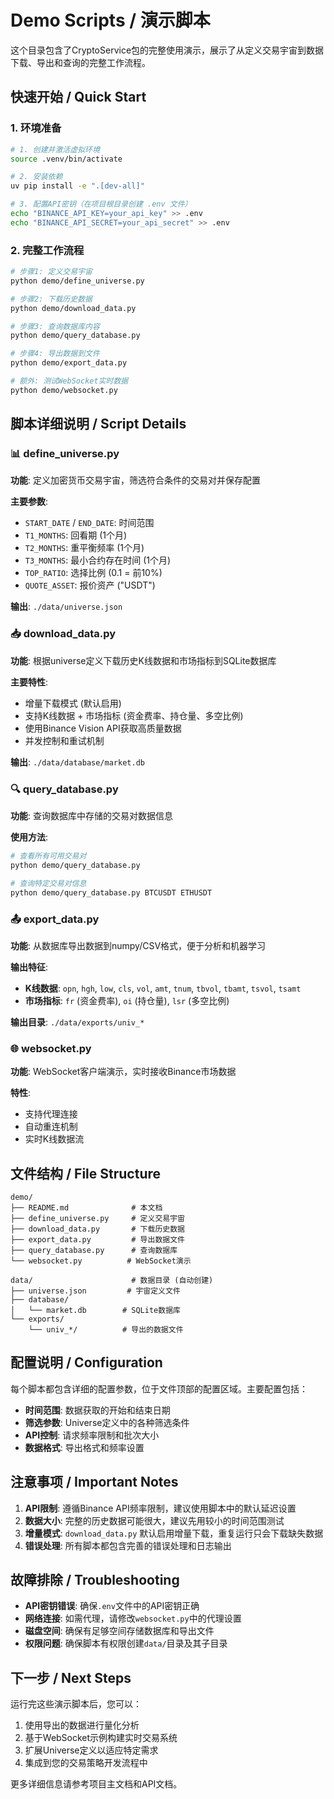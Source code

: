 # Demo Scripts / 演示脚本

这个目录包含了CryptoService包的完整使用演示，展示了从定义交易宇宙到数据下载、导出和查询的完整工作流程。

## 快速开始 / Quick Start

### 1. 环境准备

```bash
# 1. 创建并激活虚拟环境
source .venv/bin/activate

# 2. 安装依赖
uv pip install -e ".[dev-all]"

# 3. 配置API密钥（在项目根目录创建 .env 文件）
echo "BINANCE_API_KEY=your_api_key" >> .env
echo "BINANCE_API_SECRET=your_api_secret" >> .env
```

### 2. 完整工作流程

```bash
# 步骤1: 定义交易宇宙
python demo/define_universe.py

# 步骤2: 下载历史数据
python demo/download_data.py

# 步骤3: 查询数据库内容
python demo/query_database.py

# 步骤4: 导出数据到文件
python demo/export_data.py

# 额外: 测试WebSocket实时数据
python demo/websocket.py
```

## 脚本详细说明 / Script Details

### 📊 define_universe.py
**功能**: 定义加密货币交易宇宙，筛选符合条件的交易对并保存配置

**主要参数**:
- `START_DATE` / `END_DATE`: 时间范围
- `T1_MONTHS`: 回看期 (1个月)
- `T2_MONTHS`: 重平衡频率 (1个月)
- `T3_MONTHS`: 最小合约存在时间 (1个月)
- `TOP_RATIO`: 选择比例 (0.1 = 前10%)
- `QUOTE_ASSET`: 报价资产 ("USDT")

**输出**: `./data/universe.json`

### 📥 download_data.py
**功能**: 根据universe定义下载历史K线数据和市场指标到SQLite数据库

**主要特性**:
- 增量下载模式 (默认启用)
- 支持K线数据 + 市场指标 (资金费率、持仓量、多空比例)
- 使用Binance Vision API获取高质量数据
- 并发控制和重试机制

**输出**: `./data/database/market.db`

### 🔍 query_database.py
**功能**: 查询数据库中存储的交易对数据信息

**使用方法**:
```bash
# 查看所有可用交易对
python demo/query_database.py

# 查询特定交易对信息
python demo/query_database.py BTCUSDT ETHUSDT
```

### 📤 export_data.py
**功能**: 从数据库导出数据到numpy/CSV格式，便于分析和机器学习

**输出特征**:
- **K线数据**: `opn`, `hgh`, `low`, `cls`, `vol`, `amt`, `tnum`, `tbvol`, `tbamt`, `tsvol`, `tsamt`
- **市场指标**: `fr` (资金费率), `oi` (持仓量), `lsr` (多空比例)

**输出目录**: `./data/exports/univ_*`

### 🌐 websocket.py
**功能**: WebSocket客户端演示，实时接收Binance市场数据

**特性**:
- 支持代理连接
- 自动重连机制
- 实时K线数据流

## 文件结构 / File Structure

```
demo/
├── README.md              # 本文档
├── define_universe.py     # 定义交易宇宙
├── download_data.py       # 下载历史数据
├── export_data.py         # 导出数据文件
├── query_database.py      # 查询数据库
└── websocket.py          # WebSocket演示

data/                      # 数据目录 (自动创建)
├── universe.json         # 宇宙定义文件
├── database/
│   └── market.db        # SQLite数据库
└── exports/
    └── univ_*/          # 导出的数据文件
```

## 配置说明 / Configuration

每个脚本都包含详细的配置参数，位于文件顶部的配置区域。主要配置包括：

- **时间范围**: 数据获取的开始和结束日期
- **筛选参数**: Universe定义中的各种筛选条件
- **API控制**: 请求频率限制和批次大小
- **数据格式**: 导出格式和频率设置

## 注意事项 / Important Notes

1. **API限制**: 遵循Binance API频率限制，建议使用脚本中的默认延迟设置
2. **数据大小**: 完整的历史数据可能很大，建议先用较小的时间范围测试
3. **增量模式**: `download_data.py` 默认启用增量下载，重复运行只会下载缺失数据
4. **错误处理**: 所有脚本都包含完善的错误处理和日志输出

## 故障排除 / Troubleshooting

- **API密钥错误**: 确保`.env`文件中的API密钥正确
- **网络连接**: 如需代理，请修改`websocket.py`中的代理设置
- **磁盘空间**: 确保有足够空间存储数据库和导出文件
- **权限问题**: 确保脚本有权限创建`data/`目录及其子目录

## 下一步 / Next Steps

运行完这些演示脚本后，您可以：

1. 使用导出的数据进行量化分析
2. 基于WebSocket示例构建实时交易系统
3. 扩展Universe定义以适应特定需求
4. 集成到您的交易策略开发流程中

更多详细信息请参考项目主文档和API文档。
